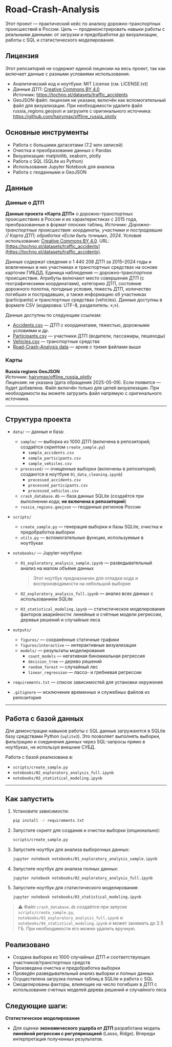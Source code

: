 # Road-Crash-Analysis

Этот проект — практический кейс по анализу дорожно-транспортных происшествий в России. Цель — продемонстрировать навыки работы с реальными данными: от загрузки и предобработки до визуализации, работы с SQL и статистического моделирования.

## Лицензия

Этот репозиторий не содержит единой лицензии на весь проект, так как включает данные с разными условиями использования.

- Аналитический код и ноутбуки: MIT License (см. LICENSE.txt)
- Данные ДТП: [Creative Commons BY 4.0](https://creativecommons.org/licenses/by/4.0/)  
  Источник: https://tochno.st/datasets/traffic_accidents
- GeoJSON-файл: лицензия не указана; включён как вспомогательный файл для визуализации. При необходимости удалите файл russia_regions.geojson и загрузите с оригинального источника: https://github.com/hairymax/offline_russia_plotly

## Основные инструменты

- Работа с большими датасетами (7.2 млн записей)
- Очистка и преобразование данных с Pandas
- Визуализация: matplotlib, seaborn, plotly
- Работа с SQL (SQLite из Python)
- Использование Jupyter Notebook для анализа
- Работа с геоданными и GeoJSON

## Данные

### Данные о ДТП

**Данные проекта «Карта ДТП»** о дорожно-транспортных происшествиях в России и их характеристиках с 2015 года, преобразованные в формат плоских таблиц. Источник: *Дорожно-транспортные происшествия: координаты, участники и пострадавшие // Карта ДТП; обработка «Если быть точным», 2024*. Условия использования: [Creative Commons BY 4.0](https://creativecommons.org/licenses/by/4.0/). URL: [https://tochno.st/datasets/traffic_accidents](https://tochno.st/datasets/traffic_accidents).

Данные содержат сведения о 1 440 208 ДТП за 2015–2024 годы и вовлеченных в них участниках и транспортных средствах на основе карточек ГИБДД. Единица наблюдения — дорожно-транспортное происшествие. Атрибуты включают место совершения ДТП (с географическими координатами), категорию ДТП, состояние дорожного полотна, погодные условия, тяжесть ДТП, количество погибших и пострадавших, а также информацию об участниках (participants) и транспортных средствах (vehicles). Данные доступны в формате CSV (кодировка: UTF-8, разделитель: «;»).

Данные доступны по следующим ссылкам:
- [Accidents.csv](https://disk.yandex.ru/d/yPdgwafR_2xElg) — ДТП с координатами, тяжестью, дорожными условиями и др.
- [Participants.csv](https://disk.yandex.ru/d/YeyKLfXuETaEUQ) — участники ДТП (водители, пассажиры, пешеходы)
- [Vehicles.csv](https://disk.yandex.ru/d/NJApFGWb85CWVQ) — транспортные средства
- [Road-Crash-Analysis data](https://disk.yandex.ru/d/RkPaOQyX7dDwEQ) — архив с тремя файлами выше

### Карты

**Russia regions GeoJSON**  
Источник: [hairymax/offline_russia_plotly](https://github.com/hairymax/offline_russia_plotly/blob/main/data/russia_regions.geojson)  
Лицензия: не указана (дата обращения 2025-05-09). Если появится — будет добавлена. Файл включён только для целей визуализации. При необходимости вы можете загрузить файл напрямую с оригинального источника.

---

## Структура проекта

- `data/` — данные и база:
  - `sample/` — выборка из 1000 ДТП (включена в репозиторий; создаётся скриптом `create_sample.py`)
    - `sample_accidents.csv`
    - `sample_participants.csv`
    - `sample_vehicles.csv`
  - `processed/` — очищенные выборки (включены в репозиторий; создаются в ноутбуке `01_data_cleaning.ipynb`)
    - `processed_accidents.csv`
    - `processed_participants.csv`
    - `processed_vehicles.csv`
  - `crash_database.db` — база данных SQLite (создаётся при выполнении кода; **не включена в репозиторий**)
  - `russia_regions.geojson` — геоданные регионов России

- `scripts/`
  - `create_sample.py` — генерация выборки и базы SQLite, очистка и предобработка выборки
  - `utils.py` — вспомогательные функции, используемые в ноутбуках

- `notebooks/` — Jupyter-ноутбуки:
  - `01_exploratory_analysis_sample.ipynb` — разведывательный анализ на малом объёме данных
      
    > Этот ноутбук предназначен для отладки кода и воспроизводимости на небольшой выборке
  - `02_exploratory_analysis_full.ipynb` — анализ всех данных с использованием SQLite
  - `03_statistical_modeling.ipynb` — статистическое моделирование факторов аварийности: линейные и счётные модели регрессии, деревья решений и случайные леса

- `outputs/`
  - `figures/` — сохранённые статичные графики
  - `figures/interactive` — интерактивные визуализации
  - `models/` — результаты моделирования
	- `count_models` — негативная биномиальная регрессия
	- `decision_tree` — дерево решений
	- `random_forest` — случайный лес
	- `linear_regression` — лассо- и гребневая регрессии

- `requirements.txt` — список зависимостей для установки окружения

- `.gitignore` — исключение временных и служебных файлов из репозитория

---

## Работа с базой данных

Для демонстрации навыков работы с SQL данные загружаются в SQLite базу средствами Python (`sqlite3`). Это позволяет выполнять выборки, фильтрацию и соединения данных через SQL-запросы прямо в ноутбуках, не используя внешние СУБД.

Работа с базой реализована в:
- `scripts/create_sample.py`
- `notebooks/02_exploratory_analysis_full.ipynb`
- `notebooks/03_statistical_modeling.ipynb`

---

## Как запустить

1. Установите зависимости:
   ```bash
   pip install -r requirements.txt

2. Запустите скрипт для создания и очистки выборки (опционально):
   ```bash
   scripts/create_sample.py
   
3. Запустите ноутбук для анализа выборочных данных:
   ```bash
   jupyter notebook notebooks/01_exploratory_analysis_sample.ipynb
   
4. Запустите ноутбук для анализа полных данных:
   ```bash
   jupyter notebook notebooks/02_exploratory_analysis_full.ipynb
   
5. Запустите ноутбук для статистического моделирования:
   ```bash
   jupyter notebook notebooks/03_statistical_modeling.ipynb
   
> ⚠️ Файл `crash_database.db` создаётся при запуске `scripts/create_sample.py`, `notebooks/03_exploratory_analysis_full.ipynb` и `notebooks/04_statistical_modeling.ipynb` и может занимать до 2.5 ГБ. При необходимости его можно удалить вручную.
   
## Реализовано

- Создана выборка из 1000 случайных ДТП и соответствующих участников/транспортных средств
- Произведена очистка и предобработка выборки
- Проведён разведывательный анализ выборки и полных данных
- Осуществлена загрузка полных таблиц в SQLite и работа с SQL
- Смоделированы факторы, влияющие на число погибших в ДТП с использование счетных моделей дерева решений и случайного леса

## Следующие шаги:

**Статистическое моделирование**  
  - Для оценки **экономического ущерба от ДТП** разработана модель **линейной регрессии с регуляризацией** (Lasso, Ridge). Впереди интерпретация полученных результатов.
